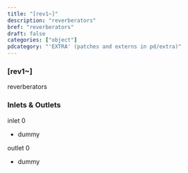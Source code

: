 ```yaml
---
title: "[rev1~]"
description: "reverberators"
bref: "reverberators"
draft: false
categories: ["object"]
pdcategory: "'EXTRA' (patches and externs in pd/extra)"
---
```


### [rev1~]

reverberators

### Inlets & Outlets

inlet 0

 - dummy

outlet 0

 - dummy
 
